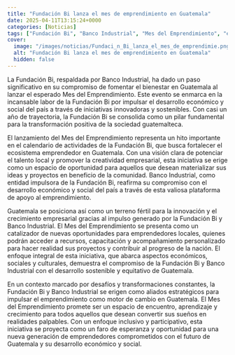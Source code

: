 ```yaml
---
title: "Fundación Bi lanza el mes de emprendimiento en Guatemala"
date: 2025-04-11T13:15:24+0000
categories: [Noticias]
tags: ["Fundación Bi", "Banco Industrial", "Mes del Emprendimiento", "emprendimiento", "Guatemala", "desarrollo económico", "desarrollo social."]
cover:
  image: "/images/noticias/Fundaci_n_Bi_lanza_el_mes_de_emprendimie.png"
  alt: "Fundación Bi lanza el mes de emprendimiento en Guatemala"
  hidden: false
---
```


La Fundación Bi, respaldada por Banco Industrial, ha dado un paso significativo en su compromiso de fomentar el bienestar en Guatemala al lanzar el esperado Mes del Emprendimiento. Este evento se enmarca en la incansable labor de la Fundación Bi por impulsar el desarrollo económico y social del país a través de iniciativas innovadoras y sostenibles. Con casi un año de trayectoria, la Fundación Bi se consolida como un pilar fundamental para la transformación positiva de la sociedad guatemalteca.

El lanzamiento del Mes del Emprendimiento representa un hito importante en el calendario de actividades de la Fundación Bi, que busca fortalecer el ecosistema emprendedor en Guatemala. Con una visión clara de potenciar el talento local y promover la creatividad empresarial, esta iniciativa se erige como un espacio de oportunidad para aquellos que desean materializar sus ideas y proyectos en beneficio de la comunidad. Banco Industrial, como entidad impulsora de la Fundación Bi, reafirma su compromiso con el desarrollo económico y social del país a través de esta valiosa plataforma de apoyo al emprendimiento.

Guatemala se posiciona así como un terreno fértil para la innovación y el crecimiento empresarial gracias al impulso generado por la Fundación Bi y Banco Industrial. El Mes del Emprendimiento se presenta como un catalizador de nuevas oportunidades para emprendedores locales, quienes podrán acceder a recursos, capacitación y acompañamiento personalizado para hacer realidad sus proyectos y contribuir al progreso de la nación. El enfoque integral de esta iniciativa, que abarca aspectos económicos, sociales y culturales, demuestra el compromiso de la Fundación Bi y Banco Industrial con el desarrollo sostenible y equitativo de Guatemala.

En un contexto marcado por desafíos y transformaciones constantes, la Fundación Bi y Banco Industrial se erigen como aliados estratégicos para impulsar el emprendimiento como motor de cambio en Guatemala. El Mes del Emprendimiento promete ser un espacio de encuentro, aprendizaje y crecimiento para todos aquellos que desean convertir sus sueños en realidades palpables. Con un enfoque inclusivo y participativo, esta iniciativa se proyecta como un faro de esperanza y oportunidad para una nueva generación de emprendedores comprometidos con el futuro de Guatemala y su desarrollo económico y social.
